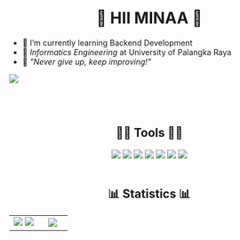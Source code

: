 <h1 align="center">
  <b>👋 HII MINAA 👋</b>
</h1>

- 🌱 I’m currently learning Backend Development
- 🏫 *Informatics Engineering* at University of Palangka Raya
- 💫 *"Never give up, keep improving!"*
<a href="https://www.instagram.com/ahmad_iqbal3103?igshid=ZGUzMzMNWJiOQ==">
  <img src="https://img.shields.io/badge/instagram-E4405F?style=for-the-badge&logo=instagram&logoColor=white" />
</a>

<br><br>

<h2 align="center">👨‍💻 Tools 👨‍💻</h2>
<p align="center">
  <img src="https://img.shields.io/badge/github-181717?style=for-the-badge&logo=github" />
  <img src="https://img.shields.io/badge/git-F05032?style=for-the-badge&logo=git&logoColor=white" />
  <img src="https://img.shields.io/badge/yarn-2C8EBB?style=for-the-badge&logo=Yarn&logoColor=white" />
  <img src="https://img.shields.io/badge/vscode-007ACC?style=for-the-badge&logo=VisualStudioCode" />
  <img src="https://img.shields.io/badge/stack%20overflow-F58025?style=for-the-badge&logo=stackoverflow&logoColor=white" />
  <img src="https://img.shields.io/badge/node.js-339933?style=for-the-badge&logo=Node.js&logoColor=white" />
  <img src="https://img.shields.io/badge/typescript-3178C6?style=for-the-badge&logo=typescript&logoColor=white" /
</p>
<br><br>

<h2 align="center">📊 Statistics 📊</h2>

<table border="0" align="center">
  <tr border="0">
    <td width="50%" align="center">
      <img src="https://github-readme-stats.vercel.app/api?username=aiqbal3103&show_icons=true&theme=blueberry&hide_border=true&show_icons=true" />
      <img src="https://github-readme-streak-stats.herokuapp.com/?user=aiqbal3103&theme=blueberry&hide_border=true" />
    </td>
    <td width="50%" align="center">
      <img src="https://github-readme-stats.vercel.app/api/top-langs/?username=aiqbal3103&langs_count=6&theme=blueberry&hide_border=true" /></a>
    </td>
  </tr>
</table>
